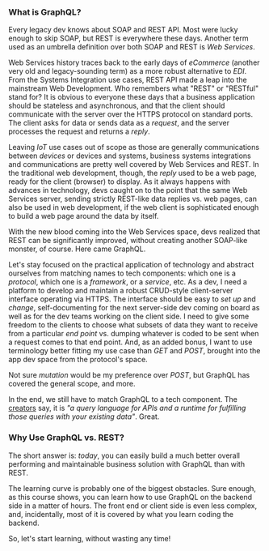 ### What is GraphQL?

Every legacy dev knows about SOAP and REST API. Most were lucky enough to skip SOAP, but REST is everywhere these days. Another term used as an umbrella definition over both SOAP and REST is *Web Services*.

Web Services history traces back to the early days of *eCommerce* (another very old and legacy-sounding term) as a more robust alternative to *EDI*. From the Systems Integration use cases, REST API made a leap into the mainstream Web Development. Who remembers what "REST" or "RESTful" stand for? It is obvious to everyone these days that a business application should be stateless and asynchronous, and that the client should communicate with the server over the HTTPS protocol on standard ports. The client asks for data or sends data as a *request*, and the server processes the request and returns a *reply*.

Leaving *IoT* use cases out of scope as those are generally communications between *devices* or devices and systems, business systems integrations and communications are pretty well covered by Web Services and REST. In the traditional web development, though, the *reply* used to be a web page, ready for the client (browser) to display. As it always happens with advances in technology, devs caught on to the point that the same Web Services server, sending strictly REST-like data replies vs. web pages, can also be used in web development, if the web client is sophisticated enough to build a web page around the data by itself. 

With the new blood coming into the Web Services space, devs realized that REST can be significantly improved, without creating another SOAP-like monster, of course. Here came GraphQL.

Let's stay focused on the practical application of technology and abstract ourselves from matching names to tech components: which one is a *protocol*, which one is a *framework*, or a *service*, etc. As a dev, I need a platform to develop and maintain a robust CRUD-style client-server interface operating via HTTPS. The interface should be easy to *set up* and *change*, self-documenting for the next server-side dev coming on board as well as for the dev teams working on the client side. I need to give some freedom to the clients to choose what subsets of data they want to receive from a particular *end point* vs. dumping whatever is coded to be sent when a request comes to that end point. And, as an added bonus, I want to use terminology better fitting my use case than *GET* and *POST*, brought into the app dev space from the protocol's space.

Not sure *mutation* would be my preference over *POST*, but GraphQL has covered the general scope, and more.

In the end, we still have to match GraphQL to a tech component. The [creators](https://graphql.org/) say, it is *"a query language for APIs and a runtime for fulfilling those queries with your existing data"*. Great.

### Why Use GraphQL vs. REST?
 
The short answer is: *today*, you can easily build a much better overall performing and maintainable business solution with GraphQL than with REST.

The learning curve is probably one of the biggest obstacles. Sure enough, as this course shows, you can learn how to use GraphQL on the backend side in a matter of hours. The front end or client side is even less complex, and, incidentally, most of it is covered by what you learn coding the backend.

So, let's start learning, without wasting any time!